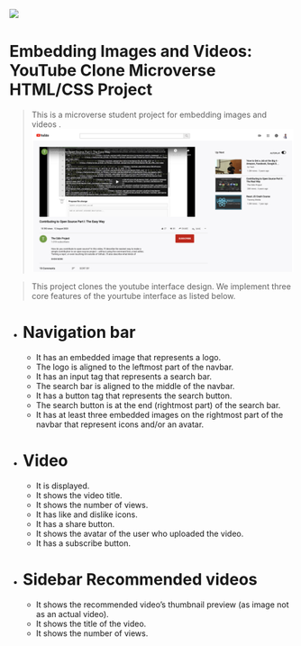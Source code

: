 ![](https://img.shields.io/badge/Microverse-blueviolet)
# Embedding Images and Videos: YouTube Clone Microverse HTML/CSS Project

> This is a microverse student project for embedding images and videos . 
![screenshot](./screen_shot.png)

> This project clones the youtube interface design.
> We implement three core features of the yourtube interface as listed below.
- # Navigation bar
    - It has an embedded image that represents a logo.
    - The logo is aligned to the leftmost part of the navbar.
    - It has an input tag that represents a search bar.
    - The search bar is aligned to the middle of the navbar. 
    - It has a button tag that represents the search button.
    - The search button is at the end (rightmost part) of the search bar.
    - It has at least three embedded images on the rightmost part of the navbar that represent icons and/or an avatar.
- # Video
    - It is displayed.
    - It shows the video title.
    - It shows the number of views.
    - It has like and dislike icons.
    - It has a share button.
    - It shows the avatar of the user who uploaded the video.
    - It has a subscribe button.
- # Sidebar Recommended videos

    - It shows the recommended video’s thumbnail preview (as image not as an actual video).
    - It shows the title of the video.
    - It shows the number of views.

